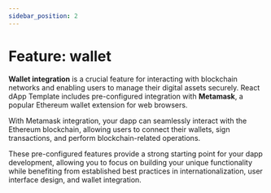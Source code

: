 ```yaml
---
sidebar_position: 2
---
```


# Feature: wallet

**Wallet integration** is a crucial feature for interacting with blockchain networks and enabling users to manage their digital assets securely. React dApp Template includes pre-configured integration with **Metamask**, a popular Ethereum wallet extension for web browsers.

With Metamask integration, your dapp can seamlessly interact with the Ethereum blockchain, allowing users to connect their wallets, sign transactions, and perform blockchain-related operations.

These pre-configured features provide a strong starting point for your dapp development, allowing you to focus on building your unique functionality while benefiting from established best practices in internationalization, user interface design, and wallet integration.
